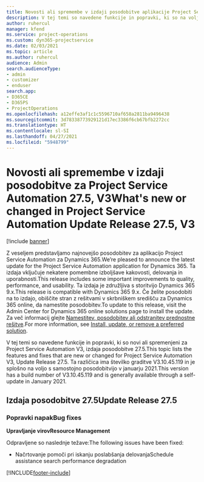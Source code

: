 ```yaml
---
title: Novosti ali spremembe v izdaji posodobitve aplikacije Project Service Automation 27.5, sprotni popravek, V3
description: V tej temi so navedene funkcije in popravki, ki so na voljo v aplikaciji Project Service Automation 27.5, sprotni popravek, V3.
author: ruhercul
manager: kfend
ms.service: project-operations
ms.custom: dyn365-projectservice
ms.date: 02/03/2021
ms.topic: article
ms.author: ruhercul
audience: Admin
search.audienceType:
- admin
- customizer
- enduser
search.app:
- D365CE
- D365PS
- ProjectOperations
ms.openlocfilehash: a12effe3af1c1c5596710af658a2811ba9496438
ms.sourcegitcommit: 3d78338773929121d17ec3386f6cb67bfb2272cc
ms.translationtype: HT
ms.contentlocale: sl-SI
ms.lasthandoff: 04/27/2021
ms.locfileid: "5948799"
---
```

# <a name="whats-new-or-changed-in-project-service-automation-update-release-275-v3"></a><span data-ttu-id="68650-103">Novosti ali spremembe v izdaji posodobitve za Project Service Automation 27.5, V3</span><span class="sxs-lookup"><span data-stu-id="68650-103">What's new or changed in Project Service Automation Update Release 27.5, V3</span></span>

[!include [banner](../includes/psa-now-project-operations.md)]

<span data-ttu-id="68650-104">Z veseljem predstavljamo najnovejšo posodobitev za aplikacijo Project Service Automation za Dynamics 365.</span><span class="sxs-lookup"><span data-stu-id="68650-104">We’re pleased to announce the latest update for the Project Service Automation application for Dynamics 365.</span></span> <span data-ttu-id="68650-105">Ta izdaja vključuje nekatere pomembne izboljšave kakovosti, delovanja in uporabnosti.</span><span class="sxs-lookup"><span data-stu-id="68650-105">This release includes some important improvements to quality, performance, and usability.</span></span> <span data-ttu-id="68650-106">Ta izdaja je združljiva s storitvijo Dynamics 365 9.x.</span><span class="sxs-lookup"><span data-stu-id="68650-106">This release is compatible with Dynamics 365 9.x.</span></span> <span data-ttu-id="68650-107">Če želite posodobiti na to izdajo, obiščite stran z rešitvami v skrbniškem središču za Dynamics 365 online, da namestite posodobitev.</span><span class="sxs-lookup"><span data-stu-id="68650-107">To update to this release, visit the Admin Center for Dynamics 365 online solutions page to install the update.</span></span> <span data-ttu-id="68650-108">Za več informacij glejte [Namestitev, posodobitev ali odstranitev prednostne rešitve](/power-platform/admin/install-remove-preferred-solution).</span><span class="sxs-lookup"><span data-stu-id="68650-108">For more information, see [Install, update, or remove a preferred solution](/power-platform/admin/install-remove-preferred-solution).</span></span>

<span data-ttu-id="68650-109">V tej temi so navedene funkcije in popravki, ki so novi ali spremenjeni za Project Service Automation V3, izdaja posodobitve 27.5.</span><span class="sxs-lookup"><span data-stu-id="68650-109">This topic lists the features and fixes that are new or changed for Project Service Automation V3, Update Release 27.5.</span></span> <span data-ttu-id="68650-110">Ta različica ima številko graditve V3.10.45.119 in je splošno na voljo s samostojno posodobitvijo v januarju 2021.</span><span class="sxs-lookup"><span data-stu-id="68650-110">This version has a build number of V3.10.45.119 and is generally available through a self-update in January 2021.</span></span>

## <a name="update-release-275"></a><span data-ttu-id="68650-111">Izdaja posodobitve 27.5</span><span class="sxs-lookup"><span data-stu-id="68650-111">Update Release 27.5</span></span>

### <a name="bug-fixes"></a><span data-ttu-id="68650-112">Popravki napak</span><span class="sxs-lookup"><span data-stu-id="68650-112">Bug fixes</span></span>


<span data-ttu-id="68650-113">**Upravljanje virov**</span><span class="sxs-lookup"><span data-stu-id="68650-113">**Resource Management**</span></span>

<span data-ttu-id="68650-114">Odpravljene so naslednje težave:</span><span class="sxs-lookup"><span data-stu-id="68650-114">The following issues have been fixed:</span></span>

- <span data-ttu-id="68650-115">Načrtovanje pomoči pri iskanju poslabšanja delovanja</span><span class="sxs-lookup"><span data-stu-id="68650-115">Schedule assistance search performance degradation</span></span>


[!INCLUDE[footer-include](../includes/footer-banner.md)]
